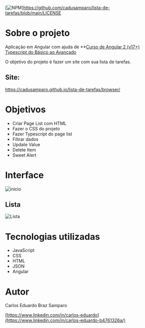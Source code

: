 [![NPM](https://img.shields.io/npm/l/react)]https://github.com/cadusamparo/lista-de-tarefas/blob/main/LICENSE

# Sobre o projeto

Aplicação em Angular com ajuda de **[Curso de Angular 2 (v17+) Typescript do Básico ao Avançado](https://www.udemy.com/course/curso-de-angular/)

O objetivo do projeto é fazer um site com sua lista de tarefas.

## Site:
https://cadusamparo.github.io/lista-de-tarefas/browser/

# Objetivos

- Criar Page List com HTML
- Fazer o CSS do projeto
- Fazer Typescript do page list
- Filtrar dados
- Update Value
- Delete Item
- Sweet Alert



# Interface

![inicio](https://github.com/cadusamparo/lista-de-tarefas/assets/128712778/152a90d0-8336-48b1-9cb0-ac5702d7fbbc)



## Lista
![Lista](https://github.com/cadusamparo/lista-de-tarefas/assets/128712778/9ee5f823-c18e-4824-b934-f905c9f58af6)


# Tecnologias utilizadas
- JavaScript
- CSS
- HTML
- JSON 
- Angular

# Autor
Carlos Eduardo Braz Samparo

[https://www.linkedin.com/in/carlos-eduardo](https://www.linkedin.com/in/carlos-eduardo-b4761326a/)

